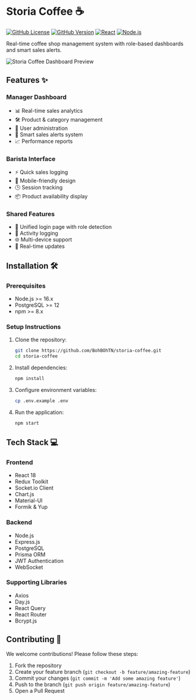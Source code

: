 # Storia Coffee ☕

[![GitHub License](https://img.shields.io/github/license/BohBOhTN/storia-coffee)](https://github.com/BohBOhTN/storia-coffee/blob/main/LICENSE)
[![GitHub Version](https://img.shields.io/badge/version-1.0.0-blue)](https://github.com/BohBOhTN/storia-coffee/releases)
[![React](https://img.shields.io/badge/react-18.2.0-blue)](https://react.dev/)
[![Node.js](https://img.shields.io/badge/node->=16.0.0-green)](https://nodejs.org/)

Real-time coffee shop management system with role-based dashboards and smart sales alerts.

![Storia Coffee Dashboard Preview](https://via.placeholder.com/800x400.png?text=Storia+Coffee+Dashboard+Preview)

## Features ✨

### Manager Dashboard
- 📊 Real-time sales analytics
- 🛠️ Product & category management
- 👥 User administration
- 🔔 Smart sales alerts system
- 📈 Performance reports

### Barista Interface
- ⚡ Quick sales logging
- 📱 Mobile-friendly design
- 🕒 Session tracking
- 📦 Product availability display

### Shared Features
- 🔐 Unified login page with role detection
- 📝 Activity logging
- 🌐 Multi-device support
- 🔄 Real-time updates

## Installation 🛠️

### Prerequisites
- Node.js >= 16.x
- PostgreSQL >= 12
- npm >= 8.x

### Setup Instructions

1. Clone the repository:
    ```bash
    git clone https://github.com/BohBOhTN/storia-coffee.git
    cd storia-coffee
    ```
2. Install dependencies:
    ```bash
    npm install
    ```
3. Configure environment variables:
    ```bash
    cp .env.example .env
    ```
4. Run the application:
    ```bash
    npm start
    ```

## Tech Stack 💻

### Frontend
- React 18
- Redux Toolkit
- Socket.io Client
- Chart.js
- Material-UI
- Formik & Yup

### Backend
- Node.js
- Express.js
- PostgreSQL
- Prisma ORM
- JWT Authentication
- WebSocket

### Supporting Libraries
- Axios
- Day.js
- React Query
- React Router
- Bcrypt.js

## Contributing 🤝

We welcome contributions! Please follow these steps:

1. Fork the repository
2. Create your feature branch (`git checkout -b feature/amazing-feature`)
3. Commit your changes (`git commit -m 'Add some amazing feature'`)
4. Push to the branch (`git push origin feature/amazing-feature`)
5. Open a Pull Request
